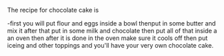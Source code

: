 The recipe for chocolate cake is

-first you will put flour and eggs inside a bowl thenput in some butter and mix it
after that put in some milk  and chocolate then put all of that inside a an oven then 
after it is done in the oven make sure it cools off then put iceing and other toppings and you'll have your very own chocolate cake.